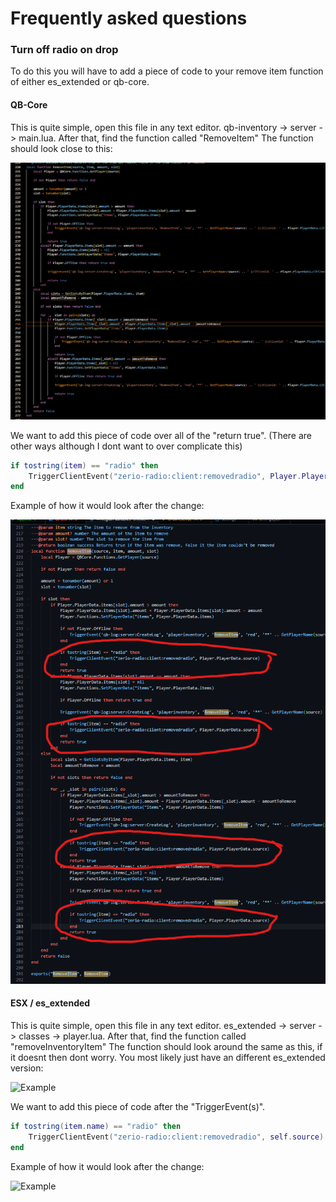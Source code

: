 # Frequently asked questions

### Turn off radio on drop <a href="#turn-off-radio-on-drop" id="turn-off-radio-on-drop"></a>

To do this you will have to add a piece of code to your remove item function of either es\_extended or qb-core.

#### QB-Core <a href="#qb-core" id="qb-core"></a>

This is quite simple, open this file in any text editor. qb-inventory -> server -> main.lua. After that, find the function called "RemoveItem" The function should look close to this:&#x20;

![](../.gitbook/assets/image.png)&#x20;

We want to add this piece of code over all of the "return true". (There are other ways although I dont want to over complicate this)

```lua
if tostring(item) == "radio" then
    TriggerClientEvent("zerio-radio:client:removedradio", Player.PlayerData.source)
end
```

Example of how it would look after the change:&#x20;

![](<../.gitbook/assets/image (15).png>)

#### ESX / es\_extended <a href="#esx-es-extended" id="esx-es-extended"></a>

This is quite simple, open this file in any text editor. es\_extended -> server -> classes -> player.lua. After that, find the function called "removeInventoryItem" The function should look around the same as this, if it doesnt then dont worry. You most likely just have an different es\_extended version:

&#x20;![Example](https://cdn.discordapp.com/attachments/934470871333105674/956651899032072262/unknown.png)&#x20;

We want to add this piece of code after the "TriggerEvent(s)".

```lua
if tostring(item.name) == "radio" then
    TriggerClientEvent("zerio-radio:client:removedradio", self.source)
end
```

Example of how it would look after the change:

&#x20;![Example](https://cdn.discordapp.com/attachments/934470871333105674/956652376515838075/unknown.png)
